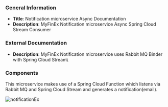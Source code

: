 
### General Information

- **Title**: Notification microservice Async Documentation
- **Description**: MyFinEx Notification microservice Async Spring Cloud Stream Consumer

### External Documentation

- **Description**: MyFinEx Notification microservice uses Rabbit MQ Binder with Spring Cloud Stream\


### Components


This microservice makes use of a Spring Cloud Function which listens via Rabbit MQ and Spring Cloud Stream and generates a notification(email).

![notificationEx](https://github.com/MentalCoder91/myfinex-notification-service/assets/97496417/ecd034b3-e54c-48b7-b247-8a72dee3b370)
